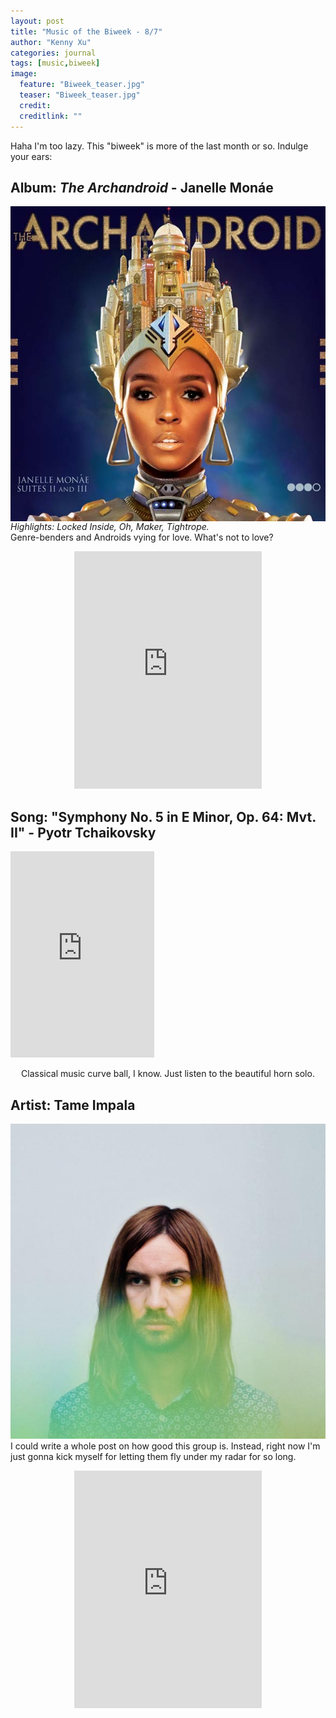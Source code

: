 ```yaml
---
layout: post
title: "Music of the Biweek - 8/7"
author: "Kenny Xu"
categories: journal
tags: [music,biweek]
image:
  feature: "Biweek_teaser.jpg"
  teaser: "Biweek_teaser.jpg"
  credit:
  creditlink: ""
---
```

Haha I'm too lazy. This "biweek" is more of the last month or so. Indulge your ears:

<div class="post-container">
    <h2 class="post-title">Album: <i>The Archandroid</i> - Janelle Monáe</h2>
    <div class="post-thumb"><img align="middle" src="/images/Biweek 8-7/Archandroid.jpg" alt="The Archandroid"><i>Highlights: Locked Inside, Oh, Maker, Tightrope.</i><br>Genre-benders and Androids vying for love. What's not to love?</div>
    <div class="post-content">
        <p style="text-align:center;"><iframe src="https://open.spotify.com/embed?uri=spotify:album:7MvSB0JTdtl1pSwZcgvYQX&theme=white" width="300" height="380" frameborder="0" allowtransparency="true"></iframe></p></div>
</div>

<div class="post-container">
    <h2 class="post-title">Song: "Symphony No. 5 in E Minor, Op. 64: Mvt. II" - Pyotr Tchaikovsky</h2>
    <div class="post-thumb"><iframe src="https://open.spotify.com/embed?uri=spotify:track:7CzVQtXvCnGqzgBDKWRtnK&theme=white" width="230" height="330" frameborder="0" allowtransparency="true"></iframe></div>
    <div class="post-content-caption">
        <p style="text-align:center;">Classical music curve ball, I know. Just listen to the beautiful horn solo.</p></div>
</div>

<div class="post-container">
    <h2 class="post-title">Artist: Tame Impala</h2>
    <div class="post-thumb"><img src="/images/Biweek 8-7/TameImpala.jpg" alt="Tame Impala">I could write a whole post on how good this group is. Instead, right now I'm just gonna kick myself for letting them fly under my radar for so long.</div>
    <div class="post-content">
        <p style="text-align:center;"><iframe src="https://open.spotify.com/embed?uri=spotify:artist:5INjqkS1o8h1imAzPqGZBb&theme=white" width="300" height="380" frameborder="0" allowtransparency="true"></iframe></p></div>
</div>
